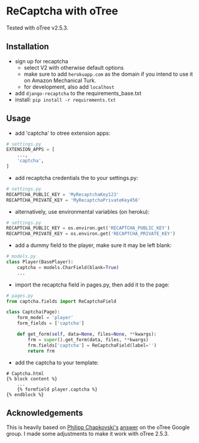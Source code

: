 # ReCaptcha with oTree
Tested with oTree v2.5.3.
## Installation
- sign up for recaptcha
    - select V2 with otherwise default options 
    - make sure to add ```herokuapp.com``` as the domain if you intend to use it on Amazon Mechanical Turk.
    - for development, also add ```localhost```
- add ```django-recaptcha``` to the requirements_base.txt
- install: ```pip install -r requirements.txt```

## Usage
- add 'captcha' to otree extension apps:
```python
# settings.py
EXTENSION_APPS = [
    ...,
    'captcha',
]
```
- add recaptcha credentials the to your settings.py:
```python
# settings.py
RECAPTCHA_PUBLIC_KEY = 'MyRecaptchaKey123'
RECAPTCHA_PRIVATE_KEY = 'MyRecaptchaPrivateKey456'
```

- alternatively, use environmental variables (on heroku):
```python
# settings.py
RECAPTCHA_PUBLIC_KEY = os.environ.get('RECAPTCHA_PUBLIC_KEY')
RECAPTCHA_PRIVATE_KEY = os.environ.get('RECAPTCHA_PRIVATE_KEY')
```


- add a dummy field to the player, make sure it may be left blank:
```python 
# models.py
class Player(BasePlayer):
    captcha = models.CharField(blank=True)
    ...
```

- import the recaptcha field in pages.py, then add it to the page:
```python
# pages.py
from captcha.fields import ReCaptchaField

class Captcha(Page):
    form_model = 'player'
    form_fields = ['captcha']

    def get_form(self, data=None, files=None, **kwargs):
        frm = super().get_form(data, files, **kwargs)
        frm.fields['captcha'] = ReCaptchaField(label='')
        return frm
```

- add the captcha to your template:
```jinja2
# Captcha.html
{% block content %} 
    ...   
    {% formfield player.captcha %}
{% endblock %}
```

## Acknowledgements
This is heavily based on [Philipp Chapkovski's](https://github.com/chapkovski) [answer](https://groups.google.com/d/msg/otree/69qEkthJYL8/KLcpXVIXAQAJ) on the oTree Google group. I made some adjustments to make it work with oTree 2.5.3.